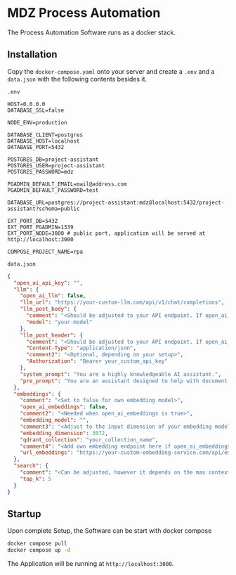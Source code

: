 # MDZ Process Automation

The Process Automation Software runs as a docker stack.

## Installation

Copy the `docker-compose.yaml` onto your server and create a `.env` and a `data.json` with the following contents besides it.

`.env`
```shell
HOST=0.0.0.0
DATABASE_SSL=false

NODE_ENV=production

DATABASE_CLIENT=postgres
DATABASE_HOST=localhost
DATABASE_PORT=5432

POSTGRES_DB=project-assistant
POSTGRES_USER=project-assistant
POSTGRES_PASSWORD=mdz

PGADMIN_DEFAULT_EMAIL=mail@address.com
PGADMIN_DEFAULT_PASSWORD=test

DATABASE_URL=postgres://project-assistant:mdz@localhost:5432/project-assistant?schema=public

EXT_PORT_DB=5432
EXT_PORT_PGADMIN=1339
EXT_PORT_NODE=3000 # public port, application will be served at http://localhost:3000

COMPOSE_PROJECT_NAME=rpa
```

`data.json`
```json
{
  "open_ai_api_key": "",
  "llm": {
    "open_ai_llm": false,
    "llm_url": "https://your-custom-llm.com/api/v1/chat/completions",
    "llm_post_body": {
      "comment": "<Should be adjusted to your API endpoint. If open_ai_llm is true, model is needed.>",
      "model": "your-model"
    },
    "llm_post_header": {
      "comment": "<Should be adjusted to your API endpoint. If open_ai_llm is true, the bearer is needed.>",
      "Content-Type": "application/json",
      "comment2": "<Optional, depending on your setup>",
      "Authorization": "Bearer your_custom_api_key" 
    },
    "system_prompt": "You are a highly knowledgeable AI assistant.",
    "pre_prompt": "You are an assistant designed to help with document searches. Answer the questions based on the documents."
  },
  "embeddings": {
    "comment": "<Set to false for own embedding model>",
    "open_ai_embeddings": false,
    "comment2": "<Needed when open_ai_embeddings is true>",
    "embedding_model": "",
    "comment3": "<Adjust to the input dimension of your embedding model>",
    "embedding_dimension": 3072, 
    "qdrant_collection": "your_collection_name",
    "comment4": "<Add own embedding endpoint here if open_ai_embeddings is false. Example endpoint is in multilingual_e5.py>",
    "url_embeddings": "https://your-custom-embedding-service.com/api/embeddings"
  },
  "search": {
    "comment": "<Can be adjusted, however it depends on the max context length of your LLM.>",
    "top_k": 5
  }
}
```

## Startup

Upon complete Setup, the Software can be start with docker compose

```bash
docker compose pull
docker compose up -d
```

The Application will be running at `http://localhost:3000`.
